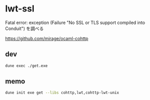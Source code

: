 # lwt-ssl

Fatal error: exception (Failure "No SSL or TLS support compiled into Conduit") を調べる

https://github.com/mirage/ocaml-cohttp

## dev

```sh
dune exec ./get.exe
```

## memo

```sh
dune init exe get --libs cohttp,lwt,cohttp-lwt-unix
```
